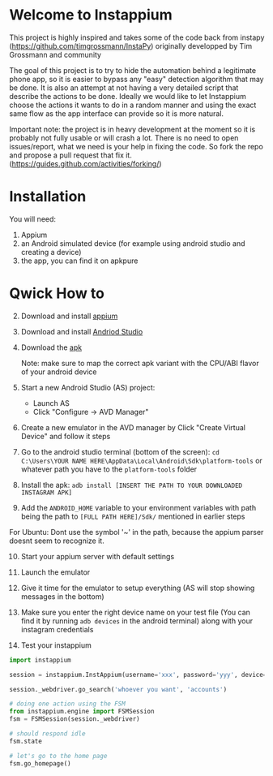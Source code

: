 # Welcome to Instappium

This project is highly inspired and takes some of the code back from instapy (https://github.com/timgrossmann/InstaPy)
originally developped by Tim Grossmann and community

The goal of this project is to try to hide the automation behind a legitimate phone app, so it is easier to bypass any 
"easy" detection algorithm that may be done. It is also an attempt at not having a very detailed script that describe 
the actions to be done. Ideally we would like to let Instappium choose the actions it wants to do in a random manner 
and using the exact same flow as the app interface can provide so it is more natural.

Important note: the project is in heavy development at the moment so it is probably not fully usable or will crash a 
lot. There is no need to open issues/report, what we need is your help in fixing the code. So fork the repo and propose
a pull request that fix it. (https://guides.github.com/activities/forking/)

# Installation

You will need: 
1. Appium
2. an Android simulated device (for example using android studio and creating a device)
3. the app, you can find it on apkpure

# Qwick How to

2. Download and install [appium](https://github.com/appium/appium-desktop/releases/tag/v1.13.0)

3. Download and install [Andriod Studio](https://developer.android.com/studio)

4.  Download the [apk](https://apkpure.com/instagram/com.instagram.android/download/169474968-APK?from=variants%2Fversion)
  
    Note: make sure to map the correct apk variant with the CPU/ABI flavor of your android device

5. Start a new Android Studio (AS) project:
	- Launch AS
	- Click "Configure -> AVD Manager"
	
6.  Create a new emulator in the AVD manager by Click "Create Virtual Device" and follow it steps
7. Go to the android studio terminal (bottom of the screen): `cd C:\Users\YOUR NAME HERE\AppData\Local\Android\Sdk\platform-tools`  or whatever path you have to the `platform-tools` folder

8. Install the apk: `adb install [INSERT THE PATH TO YOUR DOWNLOADED INSTAGRAM APK]`

9. Add the `ANDROID_HOME` variable to your environment variables with path being the path to `[FULL PATH HERE]/Sdk/` mentioned in earlier steps

For Ubuntu: Dont use the symbol '~' in the path, because the appium parser doesnt seem to recognize it.

10. Start your appium server with default settings

11. Launch the emulator

12. Give it time for the emulator to setup everything (AS will stop showing messages in the bottom)

13. Make sure you enter the right device name on your test file (You can find it by running `adb devices` in the android terminal) along with your instagram credentials

14. Test your instappium
```python
import instappium

session = instappium.InstAppium(username='xxx', password='yyy', device='emulator-5554', show_logs=True)

session._webdriver.go_search('whoever you want', 'accounts')

# doing one action using the FSM
from instappium.engine import FSMSession
fsm = FSMSession(session._webdriver)

# should respond idle
fsm.state

# let's go to the home page
fsm.go_homepage()
```